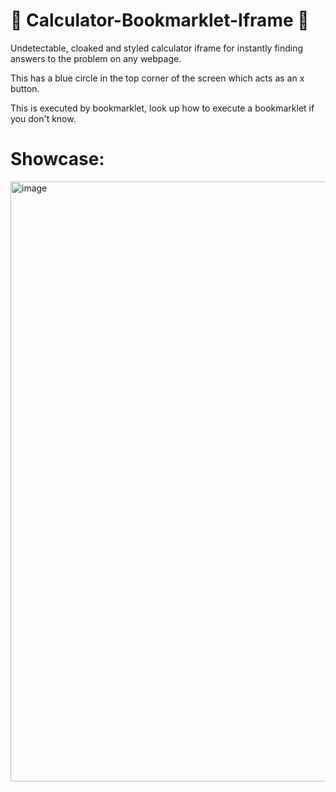 # 🤤 Calculator-Bookmarklet-Iframe 🤤

Undetectable, cloaked and styled calculator iframe for instantly finding answers to the problem on any webpage.

This has a blue circle in the top corner of the screen which acts as an x button.

This is executed by bookmarklet, look up how to execute a bookmarklet if you don't know.

# Showcase:

<img width="960" alt="image" src="https://user-images.githubusercontent.com/119009502/231861438-1433d9fa-451c-4cb5-b96e-944eff6be455.png">

